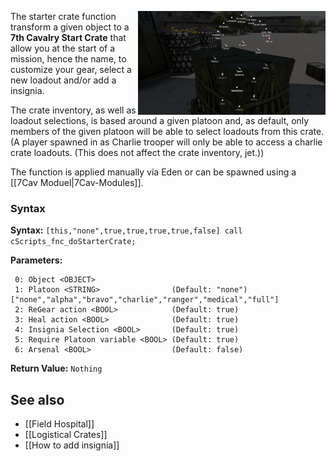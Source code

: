 <img align="right" width="300" height="166" src="https://github.com/7Cav/cScripts/blob/master/resourses/wikigfx/Starter_Crate.png">The starter crate function transform a given object to a **7th Cavalry Start Crate** that allow you at the start of a mission, hence the name, to customize your gear, select a new loadout and/or add a insignia.

The crate inventory, as well as loadout selections, is based around a given platoon and, as default, only members of the given platoon will be able to select loadouts from this crate. (A player spawned in as Charlie trooper will only be able to access a charlie crate loadouts. (This does not affect the crate inventory, jet.))

The function is applied manually via Eden or can be spawned using a [[7Cav Moduel|7Cav-Modules]].

### Syntax
**Syntax:** `[this,"none",true,true,true,true,false] call cScripts_fnc_doStarterCrate;`

**Parameters:**
```
 0: Object <OBJECT>
 1: Platoon <STRING>                (Default: "none") ["none","alpha","bravo","charlie","ranger","medical","full"]
 2: ReGear action <BOOL>            (Default: true)
 3: Heal action <BOOL>              (Default: true)
 4: Insignia Selection <BOOL>       (Default: true)
 5: Require Platoon variable <BOOL> (Default: true)
 6: Arsenal <BOOL>                  (Default: false)
```
**Return Value:** ```Nothing```

## See also
* [[Field Hospital]]
* [[Logistical Crates]]
* [[How to add insignia]]